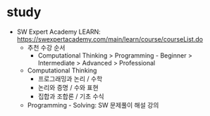 # study
- SW Expert Academy LEARN: https://swexpertacademy.com/main/learn/course/courseList.do
  - 추천 수강 순서
    - Computational Thinking > Programming - Beginner > Intermediate > Advanced > Professional
  - Computational Thinking
    - 프로그래밍과 논리 / 수학
    - 논리와 증명 / 수와 표현
    - 집합과 조합론 / 기초 수식
  - Programming - Solving: SW 문제풀이 해설 강의
